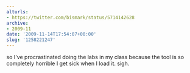 ```yaml
---
alturls:
- https://twitter.com/bismark/status/5714142628
archive:
- 2009-11
date: '2009-11-14T17:54:07+00:00'
slug: '1258221247'
---
```


so I've procrastinated doing the labs in my class because the tool is so completely horrible I get sick when I load it. sigh.


